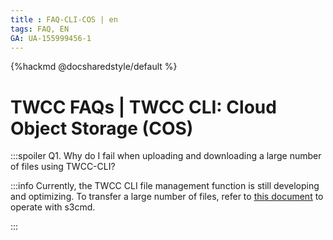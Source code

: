 ```yaml
---
title : FAQ-CLI-COS | en
tags: FAQ, EN
GA: UA-155999456-1
---
```


{%hackmd @docsharedstyle/default %}

# TWCC FAQs | TWCC CLI: Cloud Object Storage (COS)

:::spoiler Q1. Why do I fail when uploading and downloading a large number of files using TWCC-CLI?

:::info
Currently, the TWCC CLI file management function is still developing and optimizing. To transfer a large number of files, refer to [<ins>this document</ins>](https://man.twcc.ai/@twccdocs/doc-cos-main-en/https%3A%2F%2Fman.twcc.ai%2F%40twccdocs%2Fcosbackup-en) to operate with s3cmd.

:::

